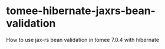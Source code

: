 # tomee-hibernate-jaxrs-bean-validation
How to use jax-rs bean validation in tomee 7.0.4 with hibernate
